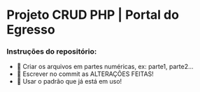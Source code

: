 # Projeto CRUD PHP | Portal do Egresso

### Instruções do repositório:
- 📌 Criar os arquivos em partes numéricas, ex: parte1, parte2...
- 📌 Escrever no commit as ALTERAÇÕES FEITAS!
- 📌 Usar o padrão que já está em uso!

